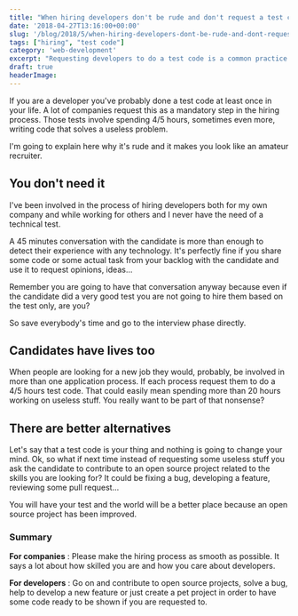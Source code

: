 ```yaml
---
title: "When hiring developers don't be rude and don't request a test code."
date: '2018-04-27T13:16:00+00:00'
slug: '/blog/2018/5/when-hiring-developers-dont-be-rude-and-dont-request-a-test-code'
tags: ["hiring", "test code"]
category: 'web-development'
excerpt: "Requesting developers to do a test code is a common practice. But it's rude and it makes you look like an amateur recruiter."
draft: true
headerImage:
---
```

If you are a developer you've probably done a test code at least once in your life. A lot of companies request this as a mandatory step in the hiring process. Those tests involve spending 4/5 hours, sometimes even more, writing code that solves a useless problem.

I'm going to explain here why it's rude and it makes you look like an amateur recruiter.

## You don't need it

I've been involved in the process of hiring developers both for my own company and while working for others and I never have the need of a technical test.

A 45 minutes conversation with the candidate is more than enough to detect their experience with any technology. It's perfectly fine if you share some code or some actual task from your backlog with the candidate and use it to request opinions, ideas...

Remember you are going to have that conversation anyway because even if the candidate did a very good test you are not going to hire them based on the test only, are you?

So save everybody's time and go to the interview phase directly.

## Candidates have lives too

When people are looking for a new job they would, probably, be involved in more than one application process. If each process request them to do a 4/5 hours test code. That could easily mean spending more than 20 hours working on useless stuff. You really want to be part of that nonsense?

## There are better alternatives

Let's say that a test code is your thing and nothing is going to change your mind. Ok, so what if next time instead of requesting some useless stuff you ask the candidate to contribute to an open source project related to the skills you are looking for? It could be fixing a bug, developing a feature, reviewing some pull request...

You will have your test and the world will be a better place because an open source project has been improved.

### Summary

**For companies** : Please make the hiring process as smooth as possible. It says a lot about how skilled you are and how you care about developers.

**For developers** : Go on and contribute to open source projects, solve a bug, help to develop a new feature or just create a pet project in order to have some code ready to be shown if you are requested to.
